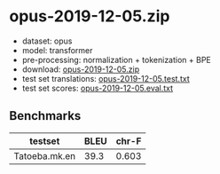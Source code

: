 # opus-2019-12-05.zip

* dataset: opus
* model: transformer
* pre-processing: normalization + tokenization + BPE
* download: [opus-2019-12-05.zip](https://object.pouta.csc.fi/OPUS-MT-models/mk-en/opus-2019-12-05.zip)
* test set translations: [opus-2019-12-05.test.txt](https://object.pouta.csc.fi/OPUS-MT-models/mk-en/opus-2019-12-05.test.txt)
* test set scores: [opus-2019-12-05.eval.txt](https://object.pouta.csc.fi/OPUS-MT-models/mk-en/opus-2019-12-05.eval.txt)

## Benchmarks

| testset               | BLEU  | chr-F |
|-----------------------|-------|-------|
| Tatoeba.mk.en 	| 39.3 	| 0.603 |


